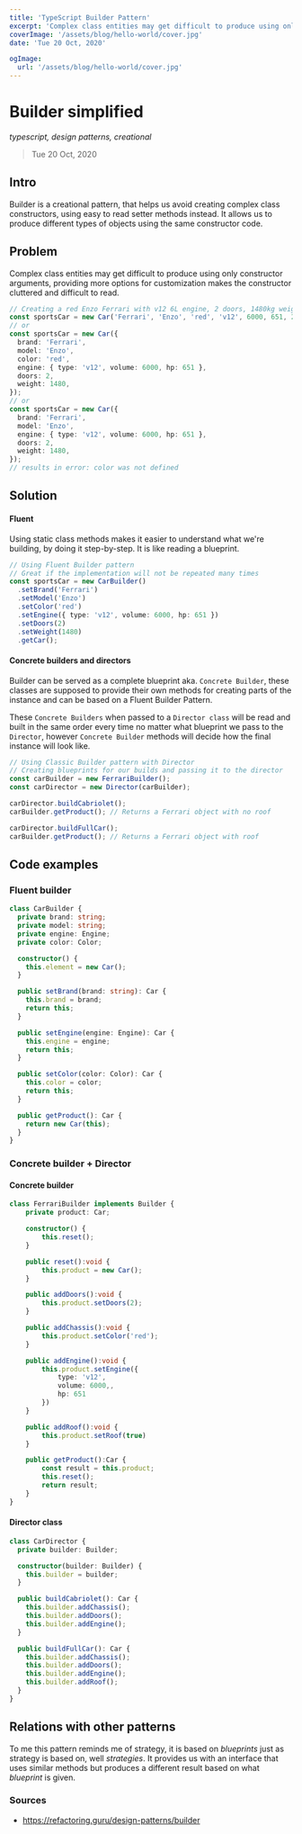 ```yaml
---
title: 'TypeScript Builder Pattern'
excerpt: 'Complex class entities may get difficult to produce using only constructor arguments, providing more options for customization makes the constructor cluttered and difficult to read...'
coverImage: '/assets/blog/hello-world/cover.jpg'
date: 'Tue 20 Oct, 2020'

ogImage:
  url: '/assets/blog/hello-world/cover.jpg'
---
```


# Builder simplified

_typescript, design patterns, creational_

> Tue 20 Oct, 2020

## Intro

Builder is a creational pattern, that helps us avoid creating complex class constructors, using easy to read setter methods instead. It allows us to produce different types of objects using the same constructor code.

## Problem

Complex class entities may get difficult to produce using only constructor arguments, providing more options for customization makes the constructor cluttered and difficult to read.

```ts
// Creating a red Enzo Ferrari with v12 6L engine, 2 doors, 1480kg weight and 651hp
const sportsCar = new Car('Ferrari', 'Enzo', 'red', 'v12', 6000, 651, 2, 1480);
// or
const sportsCar = new Car({
  brand: 'Ferrari',
  model: 'Enzo',
  color: 'red',
  engine: { type: 'v12', volume: 6000, hp: 651 },
  doors: 2,
  weight: 1480,
});
// or
const sportsCar = new Car({
  brand: 'Ferrari',
  model: 'Enzo',
  engine: { type: 'v12', volume: 6000, hp: 651 },
  doors: 2,
  weight: 1480,
});
// results in error: color was not defined
```

## Solution

#### Fluent

Using static class methods makes it easier to understand what we're building, by doing it step-by-step. It is like reading a blueprint.

```ts
// Using Fluent Builder pattern
// Great if the implementation will not be repeated many times
const sportsCar = new CarBuilder()
  .setBrand('Ferrari')
  .setModel('Enzo')
  .setColor('red')
  .setEngine({ type: 'v12', volume: 6000, hp: 651 })
  .setDoors(2)
  .setWeight(1480)
  .getCar();
```

#### Concrete builders and directors

Builder can be served as a complete blueprint aka. `Concrete Builder`, these classes are supposed to provide their own methods for creating parts of the instance and can be based on a Fluent Builder Pattern.

These `Concrete Builders` when passed to a `Director class` will be read and built in the same order every time no matter what blueprint we pass to the `Director`, however `Concrete Builder` methods will decide how the final instance will look like.

```ts
// Using Classic Builder pattern with Director
// Creating blueprints for our builds and passing it to the director
const carBuilder = new FerrariBuilder();
const carDirector = new Director(carBuilder);

carDirector.buildCabriolet();
carBuilder.getProduct(); // Returns a Ferrari object with no roof

carDirector.buildFullCar();
carBuilder.getProduct(); // Returns a Ferrari object with roof
```

## Code examples

### Fluent builder

```ts
class CarBuilder {
  private brand: string;
  private model: string;
  private engine: Engine;
  private color: Color;

  constructor() {
    this.element = new Car();
  }

  public setBrand(brand: string): Car {
    this.brand = brand;
    return this;
  }

  public setEngine(engine: Engine): Car {
    this.engine = engine;
    return this;
  }

  public setColor(color: Color): Car {
    this.color = color;
    return this;
  }

  public getProduct(): Car {
    return new Car(this);
  }
}
```

### Concrete builder + Director

#### Concrete builder

```ts
class FerrariBuilder implements Builder {
    private product: Car;

    constructor() {
        this.reset();
    }

    public reset():void {
        this.product = new Car();
    }

    public addDoors():void {
        this.product.setDoors(2);
    }

    public addChassis():void {
        this.product.setColor('red');
    }

    public addEngine():void {
        this.product.setEngine({
            type: 'v12',
            volume: 6000,,
            hp: 651
        })
    }

    public addRoof():void {
        this.product.setRoof(true)
    }

    public getProduct():Car {
        const result = this.product;
        this.reset();
        return result;
    }
}
```

#### Director class

```ts
class CarDirector {
  private builder: Builder;

  constructor(builder: Builder) {
    this.builder = builder;
  }

  public buildCabriolet(): Car {
    this.builder.addChassis();
    this.builder.addDoors();
    this.builder.addEngine();
  }

  public buildFullCar(): Car {
    this.builder.addChassis();
    this.builder.addDoors();
    this.builder.addEngine();
    this.builder.addRoof();
  }
}
```

## Relations with other patterns

To me this pattern reminds me of strategy, it is based on _blueprints_ just as strategy is based on, well _strategies_.
It provides us with an interface that uses similar methods but produces a different result based on what _blueprint_ is given.

### Sources

- https://refactoring.guru/design-patterns/builder
